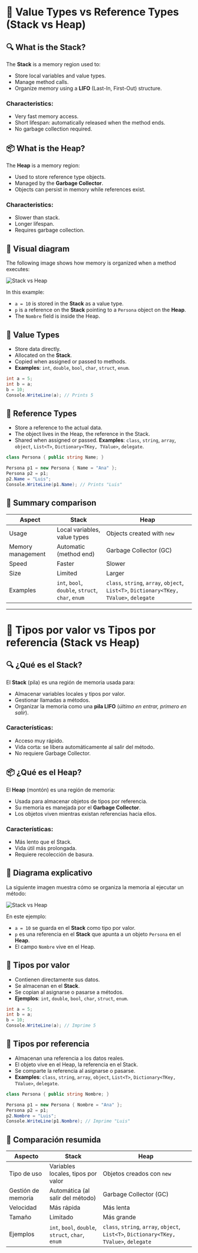 # 🧠 Value Types vs Reference Types (Stack vs Heap)

## 🔍 What is the Stack?

The **Stack** is a memory region used to:
- Store local variables and value types.
- Manage method calls.
- Organize memory using a **LIFO** (Last-In, First-Out) structure.

### Characteristics:
- Very fast memory access.
- Short lifespan: automatically released when the method ends.
- No garbage collection required.

## 📦 What is the Heap?

The **Heap** is a memory region:
- Used to store reference type objects.
- Managed by the **Garbage Collector**.
- Objects can persist in memory while references exist.

### Characteristics:
- Slower than stack.
- Longer lifespan.
- Requires garbage collection.

## 🧬 Visual diagram

The following image shows how memory is organized when a method executes:

![Stack vs Heap](Stack-Heap.png)

In this example:
- `a = 10` is stored in the **Stack** as a value type.
- `p` is a reference on the **Stack** pointing to a `Persona` object on the **Heap**.
- The `Nombre` field is inside the Heap.

## 📌 Value Types

- Store data directly.
- Allocated on the **Stack**.
- Copied when assigned or passed to methods.
- **Examples**: `int`, `double`, `bool`, `char`, `struct`, `enum`.

```csharp
int a = 5;
int b = a;
b = 10;
Console.WriteLine(a); // Prints 5
```

## 📌 Reference Types

- Store a reference to the actual data.
- The object lives in the Heap, the reference in the Stack.
- Shared when assigned or passed.
**Examples**: `class`, `string`, `array`, `object`, `List<T>`, `Dictionary<TKey, TValue>`, `delegate`.

```csharp
class Persona { public string Name; }

Persona p1 = new Persona { Name = "Ana" };
Persona p2 = p1;
p2.Name = "Luis";
Console.WriteLine(p1.Name); // Prints "Luis"
```

## 🧠 Summary comparison

| Aspect            | Stack                          | Heap                            |
|-------------------|--------------------------------|----------------------------------|
| Usage             | Local variables, value types   | Objects created with `new`       |
| Memory management | Automatic (method end)         | Garbage Collector (GC)           |
| Speed             | Faster                         | Slower                           |
| Size              | Limited                        | Larger                           |
| Examples          | `int`, `bool`, `double`, `struct`, `char`, `enum` | `class`, `string`, `array`, `object`, `List<T>`, `Dictionary<TKey, TValue>`, `delegate` |

---

# 🧠 Tipos por valor vs Tipos por referencia (Stack vs Heap)

## 🔍 ¿Qué es el Stack?

El **Stack** (pila) es una región de memoria usada para:
- Almacenar variables locales y tipos por valor.
- Gestionar llamadas a métodos.
- Organizar la memoria como una **pila LIFO** (*último en entrar, primero en salir*).

### Características:
- Acceso muy rápido.
- Vida corta: se libera automáticamente al salir del método.
- No requiere Garbage Collector.

## 📦 ¿Qué es el Heap?

El **Heap** (montón) es una región de memoria:
- Usada para almacenar objetos de tipos por referencia.
- Su memoria es manejada por el **Garbage Collector**.
- Los objetos viven mientras existan referencias hacia ellos.

### Características:
- Más lento que el Stack.
- Vida útil más prolongada.
- Requiere recolección de basura.

## 🧬 Diagrama explicativo

La siguiente imagen muestra cómo se organiza la memoria al ejecutar un método:

![Stack vs Heap](Stack-Heap.png)

En este ejemplo:
- `a = 10` se guarda en el **Stack** como tipo por valor.
- `p` es una referencia en el **Stack** que apunta a un objeto `Persona` en el **Heap**.
- El campo `Nombre` vive en el Heap.

## 📌 Tipos por valor

- Contienen directamente sus datos.
- Se almacenan en el **Stack**.
- Se copian al asignarse o pasarse a métodos.
- **Ejemplos**: `int`, `double`, `bool`, `char`, `struct`, `enum`.

```csharp
int a = 5;
int b = a;
b = 10;
Console.WriteLine(a); // Imprime 5
```

## 📌 Tipos por referencia

- Almacenan una referencia a los datos reales.
- El objeto vive en el Heap, la referencia en el Stack.
- Se comparte la referencia al asignarse o pasarse.
- **Examples**: `class`, `string`, `array`, `object`, `List<T>`, `Dictionary<TKey, TValue>`, `delegate`.

```csharp
class Persona { public string Nombre; }

Persona p1 = new Persona { Nombre = "Ana" };
Persona p2 = p1;
p2.Nombre = "Luis";
Console.WriteLine(p1.Nombre); // Imprime "Luis"
```
## 🧠 Comparación resumida

| Aspecto           | Stack                          | Heap                            |
|-------------------|--------------------------------|----------------------------------|
| Tipo de uso       | Variables locales, tipos por valor | Objetos creados con `new`        |
| Gestión de memoria| Automática (al salir del método) | Garbage Collector (GC)           |
| Velocidad         | Más rápida                     | Más lenta                        |
| Tamaño            | Limitado                       | Más grande                       |
| Ejemplos          | `int`, `bool`, `double`, `struct`, `char`, `enum` | `class`, `string`, `array`, `object`, `List<T>`, `Dictionary<TKey, TValue>`, `delegate` |
